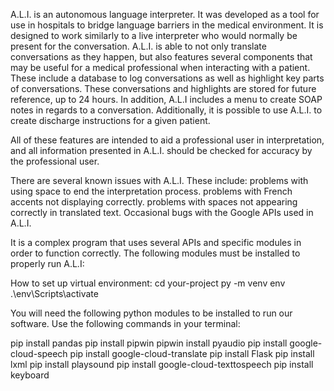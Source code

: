 A.L.I. is an autonomous language interpreter. It was developed as a tool for use in hospitals to bridge language barriers in the medical environment. It is designed to work similarly to a live interpreter who would normally be present for the conversation. A.L.I. is able to not only translate conversations as they happen, but also features several components that may be useful for a medical professional when interacting with a patient. These include a database to log conversations as well as highlight key parts of conversations. These conversations and highlights are stored for future reference, up to 24 hours. In addition, A.L.I includes a menu to create SOAP notes in regards to a conversation. Additionally, it is possible to use A.L.I. to create discharge instructions for a given patient. 

All of these features are intended to aid a professional user in interpretation, and all information presented in A.L.I. should be checked for accuracy by the professional user.

There are several known issues with A.L.I. These include:
problems with using space to end the interpretation process.
problems with French accents not displaying correctly.
problems with spaces not appearing correctly in translated text.
Occasional bugs with the Google APIs used in A.L.I.

It is a complex program that uses several APIs and specific modules in order to function correctly. The following modules must be installed to properly run A.L.I:

How to set up virtual environment:
cd your-project
py -m venv env
.\env\Scripts\activate

You will need the following python modules to be installed to run our software. Use the following commands in your terminal:

pip install pandas
pip install pipwin
pipwin install pyaudio
pip install google-cloud-speech
pip install google-cloud-translate
pip install Flask
pip install lxml
pip install playsound
pip install google-cloud-texttospeech
pip install keyboard
